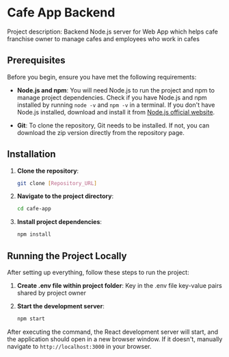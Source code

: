 # Cafe App Backend

Project description: Backend Node.js server for Web App which helps cafe franchise owner to manage cafes and employees who work in cafes

## Prerequisites

Before you begin, ensure you have met the following requirements:

- **Node.js and npm**: You will need Node.js to run the project and npm to manage project dependencies. Check if you have Node.js and npm installed by running `node -v` and `npm -v` in a terminal. If you don't have Node.js installed, download and install it from [Node.js official website](https://nodejs.org/).

- **Git**: To clone the repository, Git needs to be installed. If not, you can download the zip version directly from the repository page.

## Installation

1. **Clone the repository**:

    ```bash
    git clone [Repository_URL]
    ```

2. **Navigate to the project directory**:

    ```bash
    cd cafe-app
    ```

3. **Install project dependencies**:

    ```bash
    npm install
    ```

## Running the Project Locally

After setting up everything, follow these steps to run the project:

1. **Create .env file within project folder**:
   Key in the .env file key-value pairs shared by project owner

2. **Start the development server**:

    ```bash
    npm start
    ```

After executing the command, the React development server will start, and the application should open in a new browser window. If it doesn't, manually navigate to `http://localhost:3000` in your browser.
